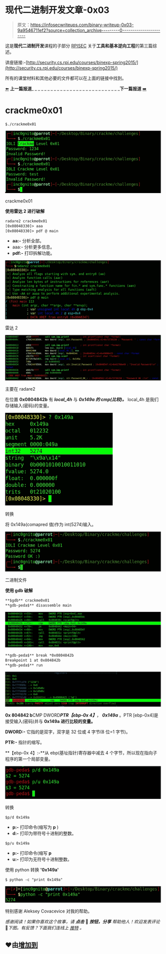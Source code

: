 # 现代二进制开发文章-0x03

> 原文：<https://infosecwriteups.com/binary-writeup-0x03-9a9546711ef2?source=collection_archive---------0----------------------->

这是**现代二进制开发**课程的子部分 [RPISEC](https://rpis.ec/) 关于**工具和基本逆向工程**的第三篇综述。

讲座链接:-[http://security.cs.rpi.edu/courses/binexp-spring2015/](http://security.cs.rpi.edu/courses/binexp-spring2015/)

所有的课堂材料和其他必要的文件都可以在上面的链接中找到。

[⬅️](https://medium.com/bugbountywriteup/modern-binary-exploitation-writeups-ii-62c092f7f389) **上一篇报道**_ _ _ _ _ _ _ _ _ _ _ _ _ _ _ _ _ _ _ _ _ _ _ _ _ _ _ _**下一篇报道** [➡️](https://medium.com/bugbountywriteup/binary-writeup-0x04-baeed833ddf)

# crackme0x01

```
$./crackme0x01
```

![](img/cea1de8792bd7c778c90fe32d8279705.png)

crackme0x01

**使用雷达 2 进行破解**

```
radare2 crackme0x01 
[0x08048330]> aaa
[0x08048330]> pdf @ main
```

*   **aa:-** 分析全部。
*   aaa:- 分析更多信息。
*   **pdf:-** 打印拆解功能。

![](img/ac72bafe04581c841df413c536187f4b.png)

雷达 2

![](img/b7283c72754c6087ff21d07aff014af5.png)

主要在 radare2

在位置 **0x0804842b** 有 ***local_4h*** 与 ***0x149a 的 cmp(比较)。*** local_4h 是我们存储输入(密码)的变量。

![](img/d81708fc46e50b65013dbe7cbf4ac9ef.png)

转换

将 0x149a(comapred 值)作为 int(5274)输入。

![](img/06e4b1c485a141fa9e2c9543305fca7e.png)

二进制文件

**使用 gdb 破解**

```
**$gdb** crackme0x01
**gdb-peda$** disassemble main
```

![](img/0ebbd75be3aec5aedf50ef81c6361030.png)

```
**gdb-peda$** break *0x0804842b
Breakpoint 1 at 0x804842b
**gdb-peda$** run
```

![](img/5c1ab098ce8755daa1a851516fdc52f7.png)

**0x 804842 b**CMP DWORD***PTR【ebp-0x 4】***， ***0x149a*** 。PTR [ebp-0x4]是接受输入(密码)并与 **0x149a 进行比较的变量。**

**DWORD:-** 它指的是双字，双字是 32 位或 4 字节(8 位=1 字节)。

**PTR:-** 指针的缩写。

**【ebp-0x 4】:-**从 ebp(基址指针)寄存器中减去 4 个字节，所以现在指向子程序的第一个局部变量。

![](img/ba1305e969887875176a66cdbb8dc65c.png)

转换

```
$p/d 0x149a
```

*   **p:-** 打印命令(缩写为 **p** )
*   **d:-** 打印为带符号十进制的整数。

```
$p/u 0x149a
```

*   **p:-** 打印命令(缩写 **p**
*   **u:-** 打印为无符号十进制整数。

使用 python 转换 **'0x149a'**

```
$ python -c "print 0x149a"
```

![](img/8f98a45dede004b3f80bb79a09e9fa34.png)

特别感谢 Aleksey Covacevice 对我的帮助。

*感谢阅读！如果你喜欢这个故事，请* ***点击*** 👏 ***按钮，分享*** *帮助他人！欢迎发表评论*💬*下图。有反馈？下面我们连线上* [*推特*](https://twitter.com/yashanand155) *。*

## ❤️由[增加到](https://twitter.com/yashanand155)